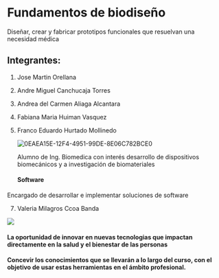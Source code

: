 # Fundamentos de biodiseño
Diseñar, crear y fabricar prototipos funcionales que resuelvan una necesidad médica
## Integrantes:
1. Jose Martin Orellana
2. Andre Miguel Canchucaja Torres
3.  Andrea del Carmen Aliaga Alcantara
4. Fabiana Maria Huiman Vasquez
5. Franco Eduardo Hurtado Mollinedo

   ![0EAEA15E-12F4-4951-99DE-8E06C782BCE0](https://github.com/Valeri0206/Val/assets/164529414/c4b2f527-ff7c-4d53-90d0-cdb1a061461f)

   Alumno de Ing. Biomedica con interés
desarrollo de dispositivos biomecánicos y a investigación de biomateriales
 
      #### Software

Encargado de desarrollar e implementar  soluciones de software
   
7. Valeria Milagros Ccoa Banda 

![](https://github.com/Valeri0206/FBIO/blob/main/Foto%20Valeria.jpg)
#### La oportunidad de innovar en nuevas tecnologias que impactan directamente en la salud y el bienestar de las personas
#### Concevir los conocimientos que se llevarán a lo largo del curso, con el objetivo de usar estas herramientas en el ámbito profesional.
